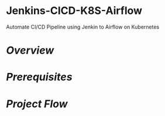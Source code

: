 # Jenkins-CICD-K8S-Airflow
Automate CI/CD Pipeline using Jenkin to Airflow on Kubernetes
# *Overview*
# *Prerequisites*
# *Project Flow*
